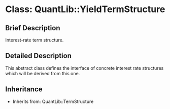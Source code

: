 # Class: QuantLib::YieldTermStructure

## Brief Description
Interest-rate term structure. 

## Detailed Description
This abstract class defines the interface of concrete interest rate structures which will be derived from this one.

## Inheritance
- Inherits from: QuantLib::TermStructure

